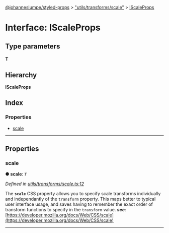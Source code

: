 [@johanneslumpe/styled-props](../README.md) > ["utils/transforms/scale"](../modules/_utils_transforms_scale_.md) > [IScaleProps](../interfaces/_utils_transforms_scale_.iscaleprops.md)

# Interface: IScaleProps

## Type parameters
#### T 
## Hierarchy

**IScaleProps**

## Index

### Properties

* [scale](_utils_transforms_scale_.iscaleprops.md#scale)

---

## Properties

<a id="scale"></a>

###  scale

**● scale**: *`T`*

*Defined in [utils/transforms/scale.ts:12](https://github.com/johanneslumpe/styled-props/blob/3abf398/src/utils/transforms/scale.ts#L12)*

The **`scale`** CSS property allows you to specify scale transforms individually and independantly of the `transform` property. This maps better to typical user interface usage, and saves having to remember the exact order of transform functions to specify in the `transform` value.
*__see__*: [https://developer.mozilla.org/docs/Web/CSS/scale](https://developer.mozilla.org/docs/Web/CSS/scale)

___

